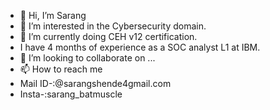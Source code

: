 - 👋 Hi, I’m Sarang 
- 👀 I’m interested in the Cybersecurity domain.
- 🌱 I’m currently doing CEH v12 certification.
- I have 4 months of experience as a SOC analyst L1 at IBM.
- 💞️ I’m looking to collaborate on ...
- 📫 How to reach me 
- Mail ID-:@sarangshende4gmail.com
- Insta-:sarang_batmuscle

<!---
sarang4-22/sarang4-22 is a ✨ special ✨ repository because its `README.md` (this file) appears on your GitHub profile.
You can click the Preview link to take a look at your changes.
--->
